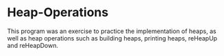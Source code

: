 # Heap-Operations
This program was an exercise to practice the implementation of heaps, as well as heap operations such as building heaps, printing heaps, reHeapUp and reHeapDown.
